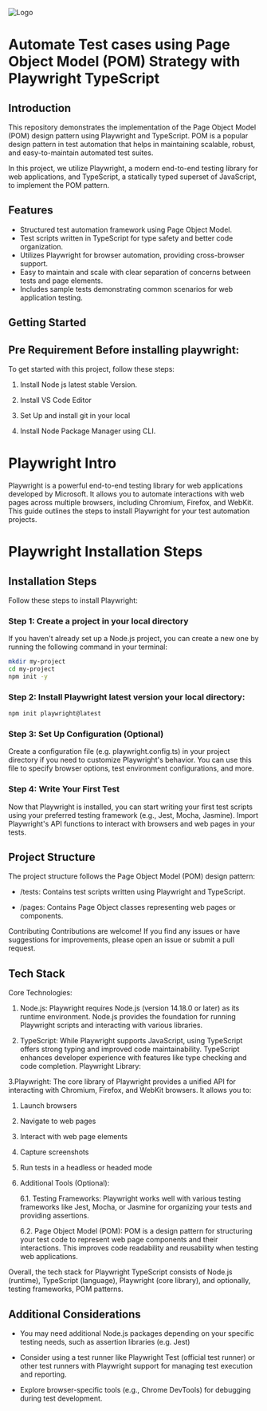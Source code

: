 ![Logo](https://eadn-wc04-1926448.nxedge.io/cdn/media/logo/stores/1/logo.png)


# Automate Test cases using Page Object Model (POM) Strategy with Playwright TypeScript

## Introduction

This repository demonstrates the implementation of the Page Object Model (POM) design pattern using Playwright and TypeScript. POM is a popular design pattern in test automation that helps in maintaining scalable, robust, and easy-to-maintain automated test suites.

In this project, we utilize Playwright, a modern end-to-end testing library for web applications, and TypeScript, a statically typed superset of JavaScript, to implement the POM pattern.

## Features

- Structured test automation framework using Page Object Model.
- Test scripts written in TypeScript for type safety and better code organization.
- Utilizes Playwright for browser automation, providing cross-browser support.
- Easy to maintain and scale with clear separation of concerns between tests and page elements.
- Includes sample tests demonstrating common scenarios for web application testing.

## Getting Started 

## Pre Requirement Before installing playwright:

To get started with this project, follow these steps:

1. Install Node js latest stable Version.
   
2. Install VS Code Editor

3. Set Up and install git in your local

4. Install Node Package Manager using CLI.
   

# Playwright Intro

Playwright is a powerful end-to-end testing library for web applications developed by Microsoft. It allows you to automate interactions with web pages across multiple browsers, including Chromium, Firefox, and WebKit. This guide outlines the steps to install Playwright for your test automation projects.

# Playwright Installation Steps

## Installation Steps

Follow these steps to install Playwright:

### Step 1: Create a project in your local directory

If you haven't already set up a Node.js project, you can create a new one by running the following command in your terminal:

```bash
mkdir my-project
cd my-project
npm init -y
```

### Step 2: Install Playwright latest version your local directory:

```bash
npm init playwright@latest
```

### Step 3: Set Up Configuration (Optional)

Create a configuration file (e.g. playwright.config.ts) in your project directory if you need to customize Playwright's behavior. You can use this file to specify browser options, test environment configurations, and more.

### Step 4: Write Your First Test

Now that Playwright is installed, you can start writing your first test scripts using your preferred testing framework (e.g., Jest, Mocha, Jasmine). Import Playwright's API functions to interact with browsers and web pages in your tests.


## Project Structure

The project structure follows the Page Object Model (POM) design pattern:

- /tests: Contains test scripts written using Playwright and TypeScript.
  
- /pages: Contains Page Object classes representing web pages or components.

Contributing
Contributions are welcome! If you find any issues or have suggestions for improvements, please open an issue or submit a pull request.


## Tech Stack

Core Technologies:

1. Node.js: Playwright requires Node.js (version 14.18.0 or later) as its runtime environment. Node.js provides the foundation for running Playwright scripts and interacting with various libraries.

2. TypeScript: While Playwright supports JavaScript, using TypeScript offers strong typing and improved code maintainability. TypeScript enhances developer experience with features like type checking and code completion.
Playwright Library:

3.Playwright: The core library of Playwright provides a unified API for interacting with Chromium, Firefox, and WebKit browsers. It allows you to:

1. Launch browsers
2. Navigate to web pages
3. Interact with web page elements
4. Capture screenshots
5. Run tests in a headless or headed mode
6. Additional Tools (Optional):

    6.1. Testing Frameworks: Playwright works well with various testing frameworks like Jest, Mocha, or Jasmine for organizing your tests and providing assertions.

    6.2. Page Object Model (POM): POM is a design pattern for structuring your test code to represent web page components and their interactions. This improves code readability and reusability when testing web applications.

<!--- 3. Axe Builder (Accessibility Testing): The @axe-core/playwright library (Axe Builder) integrates with Playwright for automated accessibility testing. It helps you analyze web pages for WCAG (Web Content Accessibility Guidelines) compliance.
-->
Overall, the tech stack for Playwright TypeScript consists of Node.js (runtime), TypeScript (language), Playwright (core library), and optionally, testing frameworks, POM patterns<!---, and Axe Builder for accessibility testing-->.

## Additional Considerations

- You may need additional Node.js packages depending on your specific testing needs, such as assertion libraries (e.g. Jest) 

- Consider using a test runner like Playwright Test (official test runner) or other test runners with Playwright support for managing test execution and reporting.

- Explore browser-specific tools (e.g., Chrome DevTools) for debugging during test development.